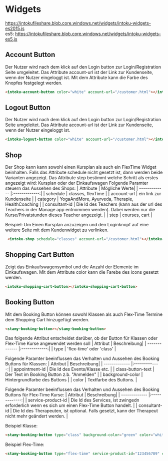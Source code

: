 # Widgets
https://intokufileshare.blob.core.windows.net/widgets/intoku-widgets-es2015.js <br>
es5: https://intokufileshare.blob.core.windows.net/widgets/intoku-widgets-es5.js

## Account Button

Der Nutzer wird nach dem klick auf den Login button zur Login/Registration Seite umgeleitet.
Das Attribute account-url ist der Link zur Kundenseite, wenn der Nutzer eingeloggt ist.
Mit dem Attribute kann die Farbe des Knopfes festgelegt werden.

``` html
<intoku-account-button color="white" account-url="/customer.html"></intoku-account-button>
```

## Logout Button

Der Nutzer wird nach dem klick auf den Login button zur Login/Registration Seite umgeleitet.
Das Attribute account-url ist der Link zur Kundenseite, wenn der Nutzer eingeloggt ist.

``` html
<intoku-logout-button color="white" account-url="/customer.html"></intoku-logout-button>
```

## Shop

Der Shop kann kann sowohl einen Kursplan als auch ein FlexTime Widget beinhalten.
Falls das Attribute schedule nicht gesetzt ist, dann werden beide Varianten angezeigt.
Das Attribute step bestimmt welche Schritt als erstes angezeigt wird: Kursplan oder der Einkaufswagen
Folgende Paramter steuern das Aussehen des Shops:
| Attribute     | Mögliche Werte| 
| ------------- |:-------------:|
| schedule      | classes, flexTime |
| account-url   | ein link zur Kundenseite |
| category      | YogaAndMore, Ayurveda, Therapie, HealthCoaching  |
| consultant-id  | Die Id des Teachers (kann aus der url des Teachers in der Manage app entnommen werden). Dabei werden nur die Kurse/Privatstunden dieses Teacher angezeigt.  |
| step      | courses, cart  |

Beispiel:
Um Einen Kursplan anzuzeigen und den Loginknopf auf eine weitere Seite mit dem Kundenwidget zu verlinken.

``` html
 <intoku-shop schedule="classes" account-url="/customer.html"></intoku-shop>
```

## Shopping Cart Button

Zeigt das Einkaufswagensymbol und die Anzahl der Elemente im Einkaufswagen.
Mit dem Attribute color kann die Farebe des icons gesetzt werden.

``` html
<intoku-shopping-cart-button></intoku-shopping-cart-button>
```

## Booking Button

Mit dem Booking Button können sowohl Klassen als auch Flex-Time Termine dem Shopping Cart hinzugefügt werden.

``` html
<stamy-booking-button></stamy-booking-button>
```

Das folgende Attribut entscheidet darüber, ob der Button für Klassen oder Flex-Time Kurse angewendet werden soll
| Attribut    | Beschreibung| 
| ------------- |:-------------:|
| type      | 'flex-time' oder 'class'  |

Folgende Paramter beeinflussen das Verhalten und Aussehen des Booking Buttons für Klassen:
| Attribut    | Beschreibung| 
| ------------- |:-------------:|
| appointment-id      | Die Id des Events/Klasse etc. |
| class-button-text  | Der Text im Booking Button z.b. "Anmelden" |
| background-color     | Hintergrundfarbe des Buttons  |
| color  | Textfarbe des Buttons.  |

Folgende Paramter beeinflussen das Verhalten und Aussehen des Booking Buttons für Flex-Time Kurse:
| Attribut    | Beschreibung| 
| ------------- |:-------------:|
| service-product-id    | Die Id des Services, ist zwingedn erforderlich wenn es sich um einen Flex-Time Button handelt. |
| consultant-id    | Die Id des Therapeuten, ist optional. Falls gesetzt, kann der Therapeut nicht mehr geändert werden. |

Beispiel Klasse:

``` html
<stamy-booking-button type="class" background-color="green" color="white" appointment-id="123456789" cart-url="/shopping-cart"></stamy-booking-button>
```

Beispiel Flex-Time:

``` html
<stamy-booking-button type="flex-time" service-product-id="123456789" consultant-id="abc" cart-url="/shopping-cart"></stamy-booking-button>
```
